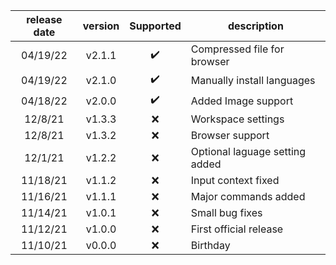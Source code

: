 |release date|version|Supported|description|
|:-:|:-:|:-:|-|
|04/19/22|v2.1.1|✔️|Compressed file for browser|
|04/19/22|v2.1.0|✔️|Manually install languages|
|04/18/22|v2.0.0|✔️|Added Image support|
|12/8/21|v1.3.3|❌|Workspace settings|
|12/8/21|v1.3.2|❌|Browser support|
|12/1/21|v1.2.2|❌|Optional laguage setting added|
|11/18/21|v1.1.2|❌|Input context fixed|
|11/16/21|v1.1.1|❌|Major commands added|
|11/14/21|v1.0.1|❌|Small bug fixes|
|11/12/21|v1.0.0|❌|First official release|
|11/10/21|v0.0.0|❌|Birthday|

<!-- |DATE|VERSION|SUPPORT|DESCRIPTION| -->
<!-- ✔️❌ -->
